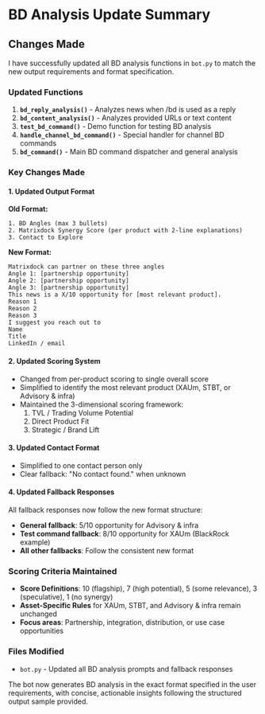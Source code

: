 # BD Analysis Update Summary

## Changes Made

I have successfully updated all BD analysis functions in `bot.py` to match the new output requirements and format specification.

### Updated Functions

1. **`bd_reply_analysis()`** - Analyzes news when /bd is used as a reply
2. **`bd_content_analysis()`** - Analyzes provided URLs or text content
3. **`test_bd_command()`** - Demo function for testing BD analysis
4. **`handle_channel_bd_command()`** - Special handler for channel BD commands
5. **`bd_command()`** - Main BD command dispatcher and general analysis

### Key Changes Made

#### 1. Updated Output Format
**Old Format:**
```
1. BD Angles (max 3 bullets)
2. Matrixdock Synergy Score (per product with 2-line explanations)
3. Contact to Explore
```

**New Format:**
```
Matrixdock can partner on these three angles
Angle 1: [partnership opportunity]
Angle 2: [partnership opportunity]
Angle 3: [partnership opportunity]
This news is a X/10 opportunity for [most relevant product].
Reason 1
Reason 2
Reason 3
I suggest you reach out to
Name
Title
LinkedIn / email
```

#### 2. Updated Scoring System
- Changed from per-product scoring to single overall score
- Simplified to identify the most relevant product (XAUm, STBT, or Advisory & infra)
- Maintained the 3-dimensional scoring framework:
  1. TVL / Trading Volume Potential
  2. Direct Product Fit
  3. Strategic / Brand Lift

#### 3. Updated Contact Format
- Simplified to one contact person only
- Clear fallback: "No contact found." when unknown

#### 4. Updated Fallback Responses
All fallback responses now follow the new format structure:
- **General fallback**: 5/10 opportunity for Advisory & infra
- **Test command fallback**: 8/10 opportunity for XAUm (BlackRock example)
- **All other fallbacks**: Follow the consistent new format

### Scoring Criteria Maintained
- **Score Definitions**: 10 (flagship), 7 (high potential), 5 (some relevance), 3 (speculative), 1 (no synergy)
- **Asset-Specific Rules** for XAUm, STBT, and Advisory & infra remain unchanged
- **Focus areas**: Partnership, integration, distribution, or use case opportunities

### Files Modified
- `bot.py` - Updated all BD analysis prompts and fallback responses

The bot now generates BD analysis in the exact format specified in the user requirements, with concise, actionable insights following the structured output sample provided.